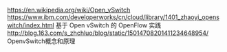 https://en.wikipedia.org/wiki/Open_vSwitch
https://www.ibm.com/developerworks/cn/cloud/library/1401_zhaoyi_openswitch/index.html 基于 Open vSwitch 的 OpenFlow 实践
http://blog.163.com/s_zhchluo/blog/static/15014708201411234648954/ OpenvSwitch概念和原理 
